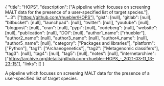 {
  "title": "HOPS",
  "description": ["A pipeline which focuses on screening MALT data for the presence of a user-specified list of target species."],
  "...3": ["https://github.com/rhuebler/HOPS"],
  "gist": [null],
  "gitlab": [null],
  "bitbucket": [null],
  "launchpad": [null],
  "twitter": [null],
  "youtube": [null],
  "blogpost": [null],
  "cran": [null],
  "pypi": [null],
  "codeberg": [null],
  "website": [null],
  "publication": [null],
  "DOI": [null],
  "author1_name": ["rhuebler"],
  "author2_name": [null],
  "author3_name": [null],
  "author4_name": [null],
  "author5_name": [null],
  "category": ["Packages and libraries"],
  "platform": ["Python"],
  "tag1": ["Archaeogenetics"],
  "tag2": ["Metagenomic classifers"],
  "tag3": [null],
  "tag4": [null],
  "tag5": [null],
  "notes": [null],
  "internetarchive": ["https://archive.org/details/github.com-rhuebler-HOPS_-_2021-03-11_13-23-15"],
  "links": []
}

<!-- Generated by csv2md.R – do not edit by hand -->

A pipeline which focuses on screening MALT data for the presence of a user-specified list of target species.